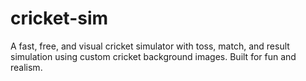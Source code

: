 # cricket-sim
A fast, free, and visual cricket simulator with toss, match, and result simulation using custom cricket background images. Built for fun and realism.
